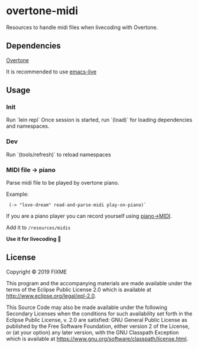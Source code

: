 # overtone-midi

Resources to handle midi files when livecoding with Overtone.

## Dependencies
  
  [Overtone](https://github.com/overtone/overtone)
  
  
  It is recommended to use [emacs-live](https://github.com/overtone/emacs-live)
  
## Usage

### Init
  
  Run ´lein repl´
  Once session is started, run ´(load)´ for loading dependencies and namespaces.
  
  
### Dev 
  Run ´(tools/refresh)´ to reload namespaces


### MIDI file -> piano

  Parse midi file to be played by overtone piano.
  
  Example:
    
     (-> "love-dream" read-and-parse-midi play-on-piano)`
     
If you are a piano player you can record yourself using [piano->MIDI](https://piano-scribe.glitch.me/).

Add it to ``` /resources/midis ```


**Use it for livecoding :purple_heart:**



## License

Copyright © 2019 FIXME

This program and the accompanying materials are made available under the
terms of the Eclipse Public License 2.0 which is available at
http://www.eclipse.org/legal/epl-2.0.

This Source Code may also be made available under the following Secondary
Licenses when the conditions for such availability set forth in the Eclipse
Public License, v. 2.0 are satisfied: GNU General Public License as published by
the Free Software Foundation, either version 2 of the License, or (at your
option) any later version, with the GNU Classpath Exception which is available
at https://www.gnu.org/software/classpath/license.html.
